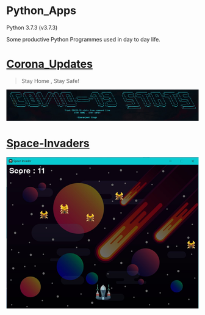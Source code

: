 # Python_Apps
Python 3.7.3 (v3.7.3)

Some productive Python Programmes used in day to day life.

# [Corona_Updates](https://github.com/smrnjeet222/Python_Apps/tree/master/Corona_Updates)

> Stay Home , Stay Safe!

<p align="center">
  <img src="https://github.com/smrnjeet222/Python_Apps/blob/master/Corona_Updates/heading.jpg">
</p>

# [Space-Invaders](https://github.com/smrnjeet222/Python_Apps/tree/master/Space-invaders)

<p align="center">
  <img src="https://github.com/smrnjeet222/Python_Apps/blob/master/Space-invaders/Sc.jpg">
</p>



